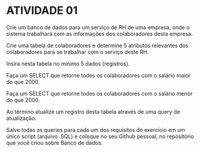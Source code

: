 # ATIVIDADE 01

Crie um banco de dados para um serviço de RH de uma empresa, onde o sistema trabalhará com as informações dos colaboradores desta empresa. 

Crie uma tabela de colaboradores e determine 5 atributos relevantes dos colaboradores para se trabalhar com o serviço deste RH.

Insira nesta tabela no mínimo 5 dados (registros).

Faça um SELECT que retorne todes os colaboradores com o salário maior do que 2000.

Faça um SELECT que retorne todes os colaboradores com o salário menor do que 2000.

Ao término atualize um registro desta tabela através de uma query de atualização.

Salve todas as queries para cada um dos requisitos do exercício em um único script (arquivo .SQL) e coloque no seu Github pessoal, no repositório que você criou sobre Banco de dados.
